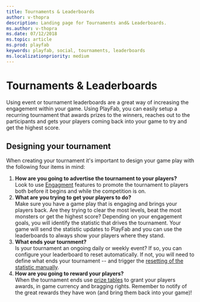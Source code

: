 ```yaml
---
title: Tournaments & Leaderboards
author: v-thopra
description: Landing page for Tournaments and& Leaderboards.
ms.author: v-thopra
ms.date: 07/12/2018
ms.topic: article
ms.prod: playfab
keywords: playfab, social, tournaments, leaderboards
ms.localizationpriority: medium
---
```


# Tournaments &amp; Leaderboards

Using event or tournament leaderboards are a great way of increasing the engagement within your game.  Using PlayFab, you can easily setup a recurring tournament that awards prizes to the winners, reaches out to the participants and gets your players coming back into your game to try and get the highest score.

## Designing your tournament
When creating your tournament it's important to design your game play with the following four items in mind:
1. **How are you going to advertise the tournament to your players?**  
Look to use [Engagment](/gaming/playfab/#pivot=documentation&panel=engagement) features to promote the tournament to players both before it begins and while the competition is on.
2. **What are you trying to get your players to do?**  
Make sure you have a game play that is engaging and brings your players back.  Are they trying to clear the most levels, beat the most monsters or get the highest score?  Depending on your engagement goals, you will identify the statistic that drives the tournament.  Your game will send the statistic updates to PlayFab and you can use the leaderboards to always show your players where they stand.
3. **What ends your tournment?**  
Is your tournament an ongoing daily or weekly event?  If so, you can configure your leaderboard to reset automatically.  If not, you will need to define what ends your tournament -- and trigger the [resetting of the statistic manually](using-resettable-statistics-and-leaderboards.md). 
4. **How are you going to reward your players?**  
When the tournament ends use [prize tables](using-prize-tables.md) to grant your players awards, in game currency and bragging rights.  Remember to notify of the great rewards they have won (and bring them back into your game)!